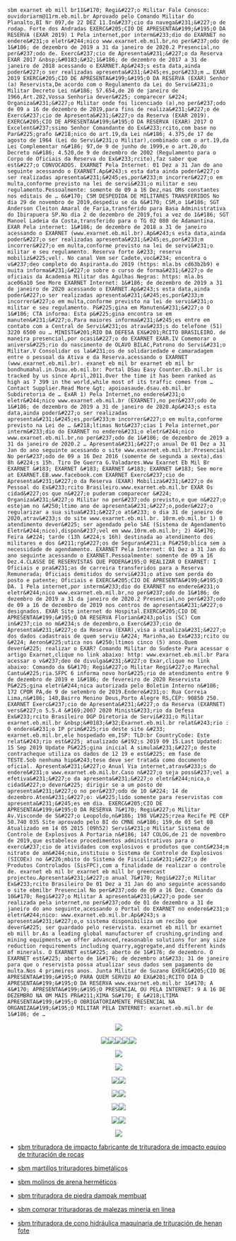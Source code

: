 
```
sbm exarnet eb mill br11&#170; Regi&#227;o Militar Fale Conosco: ouvidoriarm@11rm.eb.mil.br Aprovado pelo Comando Militar do Planalto,BI Nr 097,de 22 DEZ 11.In&#237;cio da navega&#231;&#227;o de rodap. Forte dos Andradas EXERC&#205;CIO DE APRESENTA&#199;&#195;O DA RESERVA (EXAR 2019) 1 Pela internet,por interm&#233;dio do EXARNET no endere&#231;o eletr&#244;nico www.exarnet.eb.mil.br,no per&#237;odo de 1&#186; de dezembro de 2019 a 31 da janeiro de 2020.2 Presencial,no per&#237;odo de. Exerc&#237;cio de Apresenta&#231;&#227;o da Reserva EXAR 2017 &nbsp;&#0183;&#32;1&#186; de dezembro de 2017 a 31 de janeiro de 2018 acessando o EXARNET.Ap&#243;s esta data,ainda poder&#227;o ser realizadas apresenta&#231;&#245;es,por&#233;m … EXAR 2019 EXERC&#205;CIO DE APRESENTA&#199;&#195;O DA RESERVA (EXAR) Senhor (a) Reservista,De acordo com o Regulamento da Lei do Servi&#231;o Militar Decreto Lei n&#186; 57.654,de 20 de janeiro de 1966,Art.202,Vossa Senhoria dever&#225; comparecer &#224; Organiza&#231;&#227;o Militar onde foi licenciado (a),no per&#237;odo de 09 a 16 de dezembro de 2019,para fins de realiza&#231;&#227;o de Exerc&#237;cio de Apresenta&#231;&#227;o da Reserva (EXAR 2019). EXERC&#205;CIO DE APRESENTA&#199;&#195;O DA RESERVA (EXAR) 2017 O Excelent&#237;ssimo Senhor Comandante do Ex&#233;rcito,com base no Par&#225;grafo &#218;nico do art.19,da Lei n&#186; 4.375,de 17 de agosto de 1964 (Lei do Servi&#231;o Militar),combinado com o art.19,da Lei Complementar n&#186; 97,de 9 de junho de 1999,e o art.20,do Decreto n&#186; 4.520,de 9 de dezembro de 2002 (Regulamento para o Corpo de Oficiais da Reserva do Ex&#233;rcito),faz saber que est&#227;o CONVOCADOS. EXARNET Pela Internet: 01 Dez a 31 Jan do ano seguinte acessando o EXARNET.Ap&#243;s esta data ainda poder&#227;o ser realizadas apresenta&#231;&#245;es,por&#233;m incorrer&#227;o em multa,conforme previsto na lei de servi&#231;o militar e seu regulamento.Pessoalmente: somente de 09 a 16 Dez,nas OMs constantes nos editais de … 6&#170; CSM DESPEDIDA DE MILITARES TRANSFERIDOS No dia 29 de novembro de 2019,despediu se da 6&#170; CSM,o 1&#186; SGT Anderson Cleiton Amaral de Faria,transferido para Basa Administrativa do Ibirapuera SP.No dia 2 de dezembro de 2019,foi a vez do 1&#186; SGT Manoel Ladeia da Costa,transferido para o TG 02 080 de Adamantina. EXAR Pela internet: 1&#186; de dezembro de 2018 a 31 de janeiro acessando o EXARNET (www.exarnet.eb.mil.br).Ap&#243;s esta data,ainda poder&#227;o ser realizadas apresenta&#231;&#245;es,por&#233;m incorrer&#227;o em multa,conforme previsto na lei de servi&#231;o militar e seu regulamento. Reserva forte &#233; reserva mobiliz&#225;vel!. No canal Vem ser Cadete,voc&#234; encontra o v&#237;deo completo do Aspiranta.do 2019 (https: mla.bs cd63b2b9) e muita informa&#231;&#227;o sobre o curso de forma&#231;&#227;o de oficiais da Academia Militar das Agulhas Negras: https: mla.bs ace06a10 See More EXARNET Internet: 1&#186; de dezembro de 2019 a 31 de janeiro de 2020 acessando o EXARNET.Ap&#243;s esta data,ainda poder&#227;o ser realizadas apresenta&#231;&#245;es,por&#233;m incorrer&#227;o em multa,conforme previsto na lei de servi&#231;o militar e seu regulamento. P&#225;gina em Manuten&#231;&#227;o O 1&#186; CTA informa: Esta p&#225;gina encontra se em manuten&#231;&#227;o.Para maiores informa&#231;&#245;es entre em contato com a Central de Servi&#231;os atrav&#233;s do telefone (51) 3220 6500 ou … MINIST&#201;RIO DA DEFESA EX&#201;RCITO BRASILEIRO. de maneira presencial,por ocasi&#227;o do EXARNET EXAR.IV Comemorar o anivers&#225;rio do nascimento de OLAVO BILAC,Patrono do Servi&#231;o Militar.V Consolidar os la&#231;os de solidariedade e camaradagem entre o pessoal da Ativa e da Reserva.acessando o EXARNET (www.exarnet.eb.mil.br). exanet eb mil br exarnet eb mil br bondhumahal.in.Dsau.eb.mil.br: Portal DSau Easy Counter.Eb.mil.br is tracked by us since April,2011.Over the time it has been ranked as high as 7 399 in the world,while most of its traffic comes from … Contact Supplier.Read More &gt; apoioasaude.dsau.eb.mil.br Subdiretoria de … ExAR 1) Pela Internet,no endere&#231;o eletr&#244;nico www.exarnet.eb.mil.br (EXARNET),no per&#237;odo de 1&#186; de dezembro de 2019 a 31 de janeiro de 2020.Ap&#243;s esta data,ainda poder&#227;o ser realizadas apresenta&#231;&#245;es,por&#233;m incorrer&#227;o em multa,conforme previsto na Lei de … &#218;ltimas Not&#237;cias 1 Pela internet,por interm&#233;dio do EXARNET no endere&#231;o eletr&#244;nico www.exarnet.eb.mil.br,no per&#237;odo de 1&#186; de dezembro de 2019 a 31 da janeiro de 2020.2 … Apresenta&#231;&#227;o anual De 01 Dez a 31 Jan do ano seguinte acessando o site www.exarnet.eb.mil.br.Presencial No per&#237;odo de 09 a 16 Dez 2016 (somente de segunda a sexta),das 8h &#224;s 15h. Tiro De Guerra G.Valadares.Www Exarnet Eb Mil Br EXARNET &#183; EXARNET &#183; EXARNET &#183; EXARNET &#183; See more at EXARNET.EB.www.facebook.com EXARNET Exerc&#237;cio de Apresenta&#231;&#227;o da Reserva (EXAR) Mobiliza&#231;&#227;o de Pessoal do Ex&#233;rcito Brasileiro.www.exarnet.eb.mil.br EXAR Os cidad&#227;os que n&#227;o puderam comparecer &#224; Organiza&#231;&#227;o Militar no per&#237;odo previsto,e que n&#227;o estejam no &#250;ltimo ano de apresenta&#231;&#227;o,poder&#227;o regularizar a sua situa&#231;&#227;o at&#233; o dia 31 de janeiro de 2020,atrav&#233;s do site www.exarnet.eb.mil.br. 10rm.eb.mil.br 1) O atendimento dever&#225; ser agendado pelo SAE (Sistema de Agendamento Eletr&#244;nico),dispon&#237;vel em www.10rm.eb.mil.br; 2) 4&#170; Feira &#224; tarde (13h &#224;s 16h) destinada ao atendimento dos militares e dos &#211;rg&#227;os de Seguran&#231;a P&#250;blica sem a necessidade de agendamento. EXARNET Pela Internet: 01 Dez a 31 Jan do ano seguinte acessando o EXARNET.Pessoalmente: somente de 09 a 16 Dez.4.CLASSE DE RESERVISTAS QUE PODER&#195;O REALIZAR O EXARNET: I Oficiais e pra&#231;as de carreira transferidos para a Reserva Remunerada; Oficiais demitidos do servi&#231;o ativo sem perda do posto e patente; Oficiais e EXERC&#205;CIO DE APRESENTA&#199;&#195;O DA. 1 Pela internet,por interm&#233;dio do EXARNET no endere&#231;o eletr&#244;nico www.exarnet.eb.mil.br,no per&#237;odo de 1&#186; de dezembro de 2019 a 31 da janeiro de 2020.2 Presencial,no per&#237;odo de 09 a 16 de dezembro de 2019 nos centros de apresenta&#231;&#227;o designados. EXAR Site internet do Hospital.EXERC&#205;CIO DE APRESENTA&#199;&#195;O DA RESERVA Florian&#243;polis (SC) Com in&#237;cio no m&#234;s de dezembro,o Exerc&#237;cio de Apresenta&#231;&#227;o da Reserva (EXAR),visa a atualiza&#231;&#227;o dos dados cadastrais de quem serviu &#224; Marinha,ao Ex&#233;rcito ou &#224; Aeron&#225;utica nos &#250;ltimos cinco (5) anos.Quem dever&#225; realizar o EXAR? Comando Militar do Sudeste Para acessar o artigo Exarnet,clique no link abaixo: http: www.exarnet.eb.mil.br Para acessar o v&#237;deo de divulga&#231;&#227;o Exar,clique no link abaixo: Comando da 6&#170; Regi&#227;o Militar Regi&#227;o Marechal Cantu&#225;ria.SFPC 6 informa novo hor&#225;rio de atendimento entre 9 de dezembro de 2019 e 1&#186; de fevereiro de 2020 Reservista P&#225;gina eletr&#244;nica autorizada pelo Boletim Interno n&#186; 172 CPOR PA,de 9 de setembro de 2019.Endere&#231;o: Rua Correia Lima,n&#186; 140,Bairro Menino Deus,Porto Alegre RS,CEP: 90850 250. EXARNET Exerc&#237;cio de Apresenta&#231;&#227;o da Reserva (EXARNET) vers&#227;o 5.5.4 &#169;2007 2020 Minist&#233;rio da Defesa Ex&#233;rcito Brasileiro DGP Diretoria de Servi&#231;o Militar exarnet.eb.mil.br &nbsp;&#0183;&#32;Exarnet.eb.mil.br relat&#243;rio : O endere&#231;o IP prim&#225;rio deste site &#233; exarnet.eb.mil.br,ele hospedado em,ISP: TLD:br CountryCode: Este relat&#243;rio est&#225; atualizado &#192;s 2019 09 15.Last Updated: 15 Sep 2019 Update P&#225;gina inicial A simula&#231;&#227;o deste contracheque utiliza os dados de 12 19 e est&#225; em fase de TESTE.Sob nenhuma hip&#243;tese deve ser tratada como documento oficial. Apresenta&#231;&#227;o Anual Via internet,atrav&#233;s do endere&#231;o www.exarnet.eb.mil.br.Caso n&#227;o seja poss&#237;vel a efetiva&#231;&#227;o da apresenta&#231;&#227;o eletr&#244;nica,o cidad&#227;o dever&#225; dirigir se a um posto de apresenta&#231;&#227;o no per&#237;odo de 10 &#224; 14 de dezembro.Aten&#231;&#227;o: v&#225;lido somente para reservistas com apresenta&#231;&#245;es em dia. EXERC&#205;CIO DE APRESENTA&#199;&#195;O DA RESERVA 7&#170; Regi&#227;o Militar Av.Visconde de S&#227;o Leopoldo,n&#186; 198 V&#225;rzea Recife PE CEP 50.740 035 Site aprovado pelo BI do CMNE n&#186; 159,de 03 Set 08 Atualizado em 14 05 2015 (09h52) Servi&#231;o Militar Sistema de Controle de Explosivos A Portaria n&#186; 147 COLOG,de 21 de novembro de 2019,que estabelece procedimentos administrativos para o exerc&#237;cio de atividades com explosivos e produtos que cont&#234;m nitrato de am&#244;nio,instituiu o Sistema de Controle de Explosivos (SICOEx) no &#226;mbito do Sistema de Fiscaliza&#231;&#227;o de Produtos Controlados (SisFPC),com a finalidade de realizar o controle de. exarnet eb mil br exarnet eb mill br greencast projecteu.Apresenta&#231;&#227;o anual 7&#170; Regi&#227;o Militar Ex&#233;rcito Brasileiro De 01 Dez a 31 Jan do ano seguinte acessando o site ebmilbr Presencial No per&#237;odo de 09 a 16 Dez. Comando da 10&#170; Regi&#227;o Militar A apresenta&#231;&#227;o pode ser realizada pela internet,no per&#237;odo de 01 de dezembro a 31 de janeiro do ano seguinte,acessando o Portal do EXARNET no endere&#231;o eletr&#244;nico: www.exarnet.eb.mil.br.Ap&#243;s a apresenta&#231;&#227;o,o sistema disponibiliza um recibo que dever&#225; ser guardado pelo reservista. exarnet eb mill br exarnet eb mill br.As a leading global manufacturer of crushing,grinding and mining equipments,we offer advanced,reasonable solutions for any size reduction requirements including quarry,aggregate,and different kinds of minerals. O EXARNET est&#225; aberto de 1&#176; de dezembro. O EXARNET est&#225; aberto de 1&#176; de dezembro at&#233; 31 de janeiro para que o reservista possa atualizar seus dados sem pagamento de multa.Nos 4 primeiros anos. Junta Militar de Suzano EXERC&#205;CIO DE APRESENTA&#199;&#195;O PARA QUEM SERVIU AO EX&#201;RCITO DIA D APRESENTA&#199;&#195;O DA RESERVA www.exarnet.eb.mil.br 1&#170; A 4&#170; APRESENTA&#199;&#195;O PRESENCIAL OU PELA INTERNET: 9 A 16 DE DEZEMBRO NA OM MAIS PR&#211;XIMA 5&#170; E &#218;LTIMA APRESENTA&#199;&#195;O OBRIGATORIAMENTE PRESENCIAL NA ORGANIZA&#199;&#195;O MILITAR PELA INTERNET: exarnet.eb.mil.br de 1&#186; de … 
```

<div align="center">

<a href="https://es-crusher.shibang-china.com/github&k=sbm+exarnet+eb+mill+br"><img src="https://static.shibang-china.com/es/crusher/logo.jpg"></a>

<a href="https://es-crusher.shibang-china.com/github&k=sbm+exarnet+eb+mill+br"><img src="https://static.shibang-china.com/es/crusher/index.jpg"></a><a href="https://es-crusher.shibang-china.com/material.htmlgithub&k=sbm+exarnet+eb+mill+br"><img src="https://static.shibang-china.com/es/crusher/material.jpg"></a><a href="https://es-crusher.shibang-china.com/application.htmlgithub&k=sbm+exarnet+eb+mill+br"><img src="https://static.shibang-china.com/es/crusher/application.jpg"></a><a href="https://es-crusher.shibang-china.com/aboutus.htmlgithub&k=sbm+exarnet+eb+mill+br"><img src="https://static.shibang-china.com/es/crusher/aboutus.jpg"></a><a href="https://es-crusher.shibang-china.com/contact.htmlgithub&k=sbm+exarnet+eb+mill+br"><img src="https://static.shibang-china.com/es/crusher/contact.jpg"></a>

<a href="https://es-crusher.shibang-china.com/github&k=sbm+exarnet+eb+mill+br"><img src="https://static.shibang-china.com/es/crusher/banner.jpg"></a>

<a href="https://swt.shibang-china.com/github&k=sbm+exarnet+eb+mill+br"><img src="https://static.shibang-china.com/es/crusher/text.jpg"></a>

<a href="https://swt.shibang-china.com/github&k=sbm+exarnet+eb+mill+br"><img src="https://static.shibang-china.com/es/crusher/chat.jpg"></a><a href="https://es-crusher.shibang-china.com/contact.htmlgithub&k=sbm+exarnet+eb+mill+br"><img src="https://static.shibang-china.com/es/crusher/message.jpg"></a>

<a href="https://es-crusher.shibang-china.com/products/pe.htmlgithub&k=sbm+exarnet+eb+mill+br"><img src="https://static.shibang-china.com/es/crusher/pe.jpg"></a><a href="https://es-crusher.shibang-china.com/products/pf.htmlgithub&k=sbm+exarnet+eb+mill+br"><img src="https://static.shibang-china.com/es/crusher/pf.jpg"></a>

<a href="https://es-crusher.shibang-china.com/products/hpt.htmlgithub&k=sbm+exarnet+eb+mill+br"><img src="https://static.shibang-china.com/es/crusher/hpt.jpg"></a><a href="https://es-crusher.shibang-china.com/products/vsi.htmlgithub&k=sbm+exarnet+eb+mill+br"><img src="https://static.shibang-china.com/es/crusher/vsi.jpg"></a>

<a href="https://es-crusher.shibang-china.com/products/klv.htmlgithub&k=sbm+exarnet+eb+mill+br"><img src="https://static.shibang-china.com/es/crusher/klv.jpg"></a><a href="https://es-crusher.shibang-china.com/products/portable.htmlgithub&k=sbm+exarnet+eb+mill+br"><img src="https://static.shibang-china.com/es/crusher/portable.jpg"></a>

<a href="https://swt.shibang-china.com/github&k=sbm+exarnet+eb+mill+br"><img src="https://static.shibang-china.com/es/crusher/case.jpg"></a>

</div>


* [sbm trituradora de impacto fabricante de trituradora de impacto equipo de trituración de rocas](sbm%20trituradora%20de%20impacto%20fabricante%20de%20trituradora%20de%20impacto%20equipo%20de%20trituraci%C3%B3n%20de%20rocas.md)

* [sbm martillos trituradores bimetálicos](sbm%20martillos%20trituradores%20bimet%C3%A1licos.md)

* [sbm molinos de arena herméticos](sbm%20molinos%20de%20arena%20herm%C3%A9ticos.md)

* [sbm trituradora de piedra dampak membuat](sbm%20trituradora%20de%20piedra%20dampak%20membuat.md)

* [sbm comprar trituradoras de malezas minería en línea](sbm%20comprar%20trituradoras%20de%20malezas%20miner%C3%ADa%20en%20l%C3%ADnea.md)

* [sbm trituradora de cono hidráulica maquinaria de trituración de henan fote](sbm%20trituradora%20de%20cono%20hidr%C3%A1ulica%20maquinaria%20de%20trituraci%C3%B3n%20de%20henan%20fote.md)